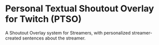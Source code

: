# Personal Textual Shoutout Overlay for Twitch (PTSO)

A Shoutout Overlay system for Streamers, with personalized streamer-created sentences about the streamer.